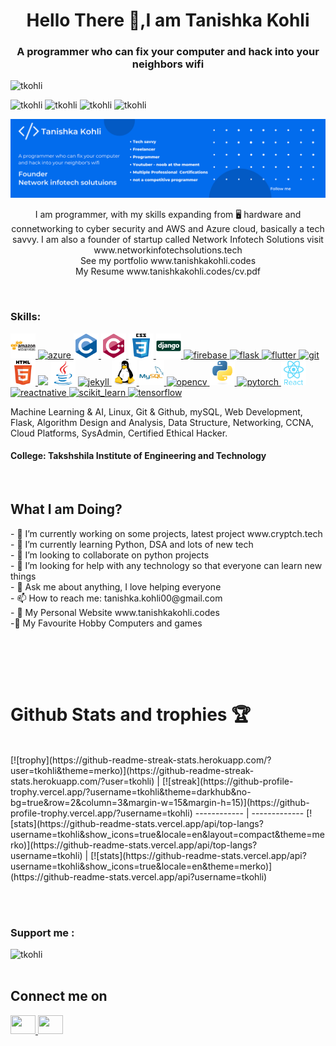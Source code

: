 <style>
td, th {
   border: none!important;
}
</style>
<h1 align="center">Hello There 👋,I am Tanishka Kohli </h1>
<h3 align="center">A programmer who can fix your computer and hack into your neighbors wifi</h3>


<p align="left"> <img src="https://komarev.com/ghpvc/?username=tkohli&label=Profile%20views&color=0e75b6&style=flat" alt="tkohli"></p>
<p align = "left"><img src="https://img.shields.io/badge/OS-Linux and Windows-informational?style=flat&logo=linux&logoColor=white&color=0e75b6" alt="tkohli">
  <img src="https://img.shields.io/badge/IDE-Pycharm professional, VScode, Jupyter Notebooks-informational?style=flat&logo=intellijidea&logoColor=white&color=0e75b6" alt="tkohli">
<img src="https://img.shields.io/badge/Code-Python-informational?style=flat&logo=Python&logoColor=white&color=0e75b6" alt="tkohli">
<img src="https://img.shields.io/badge/Learning- New Things Daily-informational?style=flat&logo=futurelearn&logoColor=white&color=0e75b6" alt="tkohli">
</p>

<!--https://simpleicons.org/?q=ide-->


![](https://raw.githubusercontent.com/tkohli/Tanishka-Portfolio/main/banner.png?token=AINLYYYZWBE7OPKM4PA6BPDAUSYUI)


<p align="center"> I am programmer, with my skills expanding from 🖥️ hardware and connetworking to cyber security and AWS and Azure cloud, basically a tech savvy. I am also a founder of startup called Network Infotech Solutions visit www.networkinfotechsolutions.tech <br> See my portfolio www.tanishkakohli.codes <br> My Resume www.tanishkakohli.codes/cv.pdf</p>
<br>
<h3> Skills:</h3> 
 <p align="left"> <a href="https://aws.amazon.com" target="_blank"> <img src="https://raw.githubusercontent.com/devicons/devicon/master/icons/amazonwebservices/amazonwebservices-original-wordmark.svg" alt="aws" width="40" height="40"/> </a> <a href="https://azure.microsoft.com/en-in/" target="_blank"> <img src="https://www.vectorlogo.zone/logos/microsoft_azure/microsoft_azure-icon.svg" alt="azure" width="40" height="40"/> </a> <a href="https://www.cprogramming.com/" target="_blank"> <img src="https://raw.githubusercontent.com/devicons/devicon/master/icons/c/c-original.svg" alt="c" width="40" height="40"/> </a> <a href="https://www.w3schools.com/cpp/" target="_blank"> <img src="https://raw.githubusercontent.com/devicons/devicon/master/icons/cplusplus/cplusplus-original.svg" alt="cplusplus" width="40" height="40"/> </a> <a href="https://www.w3schools.com/css/" target="_blank"> <img src="https://raw.githubusercontent.com/devicons/devicon/master/icons/css3/css3-original-wordmark.svg" alt="css3" width="40" height="40"/> </a> <a href="https://www.djangoproject.com/" target="_blank"> <img src="https://raw.githubusercontent.com/devicons/devicon/master/icons/django/django-original.svg" alt="django" width="40" height="40"/> </a> <a href="https://firebase.google.com/" target="_blank"> <img src="https://www.vectorlogo.zone/logos/firebase/firebase-icon.svg" alt="firebase" width="40" height="40"/> </a> <a href="https://flask.palletsprojects.com/" target="_blank"> <img src="https://www.vectorlogo.zone/logos/pocoo_flask/pocoo_flask-icon.svg" alt="flask" width="40" height="40"/> </a> <a href="https://flutter.dev" target="_blank"> <img src="https://www.vectorlogo.zone/logos/flutterio/flutterio-icon.svg" alt="flutter" width="40" height="40"/> </a> <a href="https://git-scm.com/" target="_blank"> <img src="https://www.vectorlogo.zone/logos/git-scm/git-scm-icon.svg" alt="git" width="40" height="40"/> </a> <a href="https://www.w3.org/html/" target="_blank"> <img src="https://raw.githubusercontent.com/devicons/devicon/master/icons/html5/html5-original-wordmark.svg" alt="html5" width="40" height="40"/> </a> <a href="https://www.java.com" target="_blank"><a target="_blank" rel="noopener noreferrer" href="https://cdn4.iconfinder.com/data/icons/iconsimple-logotypes/512/github-512.png">
    <img height="40" src="https://cdn4.iconfinder.com/data/icons/iconsimple-logotypes/512/github-512.png" style="max-width:100%;"></a> <img src="https://raw.githubusercontent.com/devicons/devicon/master/icons/java/java-original.svg" alt="java" width="40" height="40"/> </a> <a href="https://jekyllrb.com/" target="_blank"> <img src="https://www.vectorlogo.zone/logos/jekyllrb/jekyllrb-icon.svg" alt="jekyll" width="40" height="40"/> </a> <a href="https://www.linux.org/" target="_blank"> <img src="https://raw.githubusercontent.com/devicons/devicon/master/icons/linux/linux-original.svg" alt="linux" width="40" height="40"/> </a> <a href="https://www.mysql.com/" target="_blank"> <img src="https://raw.githubusercontent.com/devicons/devicon/master/icons/mysql/mysql-original-wordmark.svg" alt="mysql" width="40" height="40"/> </a> <a href="https://opencv.org/" target="_blank"> <img src="https://www.vectorlogo.zone/logos/opencv/opencv-icon.svg" alt="opencv" width="40" height="40"/> </a> <a href="https://www.python.org" target="_blank"> <img src="https://raw.githubusercontent.com/devicons/devicon/master/icons/python/python-original.svg" alt="python" width="40" height="40"/> </a> <a href="https://pytorch.org/" target="_blank"> <img src="https://www.vectorlogo.zone/logos/pytorch/pytorch-icon.svg" alt="pytorch" width="40" height="40"/> </a> <a href="https://reactjs.org/" target="_blank"> <img src="https://raw.githubusercontent.com/devicons/devicon/master/icons/react/react-original-wordmark.svg" alt="react" width="40" height="40"/> </a> <a href="https://reactnative.dev/" target="_blank"> <img src="https://reactnative.dev/img/header_logo.svg" alt="reactnative" width="40" height="40"/> </a> <a href="https://scikit-learn.org/" target="_blank"> <img src="https://upload.wikimedia.org/wikipedia/commons/0/05/Scikit_learn_logo_small.svg" alt="scikit_learn" width="40" height="40"/> </a> <a href="https://www.tensorflow.org" target="_blank"> <img src="https://www.vectorlogo.zone/logos/tensorflow/tensorflow-icon.svg" alt="tensorflow" width="40" height="40"/> </a> </p>
</p> 
<p>Machine Learning & AI, Linux, Git & Github, mySQL,
Web Development, Flask, Algorithm Design and Analysis,
Data Structure, Networking, CCNA, Cloud Platforms,
SysAdmin, Certified Ethical Hacker. </p>

<h4> College: Takshshila Institute of Engineering and Technology </h4> <br>


<h2 align="left"> What I am Doing? </h2>
- 🔭 I’m currently working on some projects, latest project www.cryptch.tech <br> 
- 🌱 I’m currently learning Python, DSA and lots of new tech <br> 
- 👯 I’m looking to collaborate on python projects <br> 
- 🤔 I’m looking for help with any technology so that everyone can learn new things <br> 
- 💬 Ask me about anything, I love helping everyone <br> 
- 📫 How to reach me: tanishka.kohli00@gmail.com <br> 
- 🏴󠁧󠁢󠁷󠁬󠁳󠁿 My Personal Website www.tanishkakohli.codes <br> 
-🏅 My Favourite Hobby Computers and games <br> 

<br><br>

<br>
<h1 align="left">Github Stats and trophies 🏆 </h1>
<br>
[![trophy](https://github-readme-streak-stats.herokuapp.com/?user=tkohli&theme=merko)](https://github-readme-streak-stats.herokuapp.com/?user=tkohli) | [![streak](https://github-profile-trophy.vercel.app/?username=tkohli&theme=darkhub&no-bg=true&row=2&column=3&margin-w=15&margin-h=15)](https://github-profile-trophy.vercel.app/?username=tkohli)
------------ | -------------
[![stats](https://github-readme-stats.vercel.app/api/top-langs?username=tkohli&show_icons=true&locale=en&layout=compact&theme=merko)](https://github-readme-stats.vercel.app/api/top-langs?username=tkohli) | [![stats](https://github-readme-stats.vercel.app/api?username=tkohli&show_icons=true&locale=en&theme=merko)](https://github-readme-stats.vercel.app/api?username=tkohli)

<!--[![trophy](https://github-readme-streak-stats.herokuapp.com/?user=tkohli&theme=merko)](https://github.com/ryo-ma/github-profile-trophy)
<br>
[![streak](https://github-profile-trophy.vercel.app/?username=tkohli&theme=darkhub&no-bg=true&row=2&column=3&margin-w=15&margin-h=15)](https://github.com/ryo-ma/github-profile-trophy)
<br>
[![stats](https://github-readme-stats.vercel.app/api/top-langs?username=tkohli&show_icons=true&locale=en&layout=compact&theme=merko)]()
<br>
[![stats](https://github-readme-stats.vercel.app/api?username=tkohli&show_icons=true&locale=en&theme=merko)]()




<!--
**tkohli/tkohli** is a ✨ _special_ ✨ repository because its `README.md` (this file) appears on your GitHub profile
https://github-readme-streak-stats.herokuapp.com/?user=tkohli
-->
<br><br>

<h3 align="left">Support me :</h3>
<p><a href="https://www.buymeacoffee.com/tkohli"> <img align="left" src="https://cdn.buymeacoffee.com/buttons/v2/default-yellow.png" height="50" width="210" alt="tkohli" /></a></p>
<br><br>
<h2 align="left">Connect me on</h2>
<a href="https://www.linkedin.com/in/tanishkakohli/" target="blank" alt=> <img src= 'https://cdn.jsdelivr.net/npm/simple-icons@3.0.1/icons/linkedin.svg' height="30" width="40" /> </a><a href="https://www.youtube.com/channel/UCt2Rz4a2eOZZuNcUdAhpYUQ" target="blank" alt> <img src= 'https://cdn.jsdelivr.net/npm/simple-icons@3.0.1/icons/youtube.svg' height="30" width="40" /> </a></h2>



